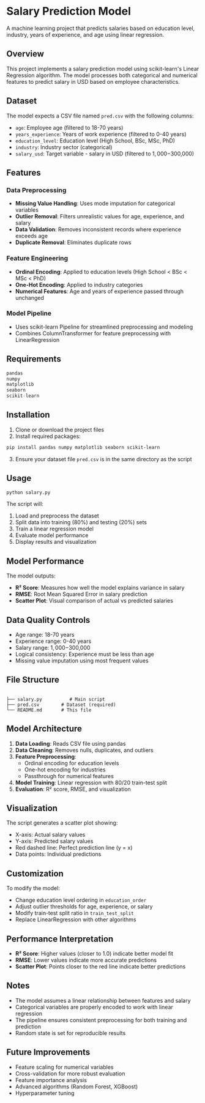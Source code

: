 # Salary Prediction Model

A machine learning project that predicts salaries based on education level, industry, years of experience, and age using linear regression.

## Overview

This project implements a salary prediction model using scikit-learn's Linear Regression algorithm. The model processes both categorical and numerical features to predict salary in USD based on employee characteristics.

## Dataset

The model expects a CSV file named `pred.csv` with the following columns:
- `age`: Employee age (filtered to 18-70 years)
- `years_experience`: Years of work experience (filtered to 0-40 years)
- `education_level`: Education level (High School, BSc, MSc, PhD)
- `industry`: Industry sector (categorical)
- `salary_usd`: Target variable - salary in USD (filtered to $1,000-$300,000)

## Features

### Data Preprocessing
- **Missing Value Handling**: Uses mode imputation for categorical variables
- **Outlier Removal**: Filters unrealistic values for age, experience, and salary
- **Data Validation**: Removes inconsistent records where experience exceeds age
- **Duplicate Removal**: Eliminates duplicate rows

### Feature Engineering
- **Ordinal Encoding**: Applied to education levels (High School < BSc < MSc < PhD)
- **One-Hot Encoding**: Applied to industry categories
- **Numerical Features**: Age and years of experience passed through unchanged

### Model Pipeline
- Uses scikit-learn Pipeline for streamlined preprocessing and modeling
- Combines ColumnTransformer for feature preprocessing with LinearRegression

## Requirements

```python
pandas
numpy
matplotlib
seaborn
scikit-learn
```

## Installation

1. Clone or download the project files
2. Install required packages:
```bash
pip install pandas numpy matplotlib seaborn scikit-learn
```
3. Ensure your dataset file `pred.csv` is in the same directory as the script

## Usage

```python
python salary.py
```

The script will:
1. Load and preprocess the dataset
2. Split data into training (80%) and testing (20%) sets
3. Train a linear regression model
4. Evaluate model performance
5. Display results and visualization

## Model Performance

The model outputs:
- **R² Score**: Measures how well the model explains variance in salary
- **RMSE**: Root Mean Squared Error in salary prediction
- **Scatter Plot**: Visual comparison of actual vs predicted salaries

## Data Quality Controls

- Age range: 18-70 years
- Experience range: 0-40 years
- Salary range: $1,000-$300,000
- Logical consistency: Experience must be less than age
- Missing value imputation using most frequent values

## File Structure

```

├── salary.py          # Main script
├── pred.csv        # Dataset (required)
└── README.md       # This file
```

## Model Architecture

1. **Data Loading**: Reads CSV file using pandas
2. **Data Cleaning**: Removes nulls, duplicates, and outliers
3. **Feature Preprocessing**: 
   - Ordinal encoding for education levels
   - One-hot encoding for industries
   - Passthrough for numerical features
4. **Model Training**: Linear regression with 80/20 train-test split
5. **Evaluation**: R² score, RMSE, and visualization

## Visualization

The script generates a scatter plot showing:
- X-axis: Actual salary values
- Y-axis: Predicted salary values
- Red dashed line: Perfect prediction line (y = x)
- Data points: Individual predictions

## Customization

To modify the model:
- Change education level ordering in `education_order`
- Adjust outlier thresholds for age, experience, or salary
- Modify train-test split ratio in `train_test_split`
- Replace LinearRegression with other algorithms

## Performance Interpretation

- **R² Score**: Higher values (closer to 1.0) indicate better model fit
- **RMSE**: Lower values indicate more accurate predictions
- **Scatter Plot**: Points closer to the red line indicate better predictions

## Notes

- The model assumes a linear relationship between features and salary
- Categorical variables are properly encoded to work with linear regression
- The pipeline ensures consistent preprocessing for both training and prediction
- Random state is set for reproducible results

## Future Improvements

- Feature scaling for numerical variables
- Cross-validation for more robust evaluation
- Feature importance analysis
- Advanced algorithms (Random Forest, XGBoost)
- Hyperparameter tuning
